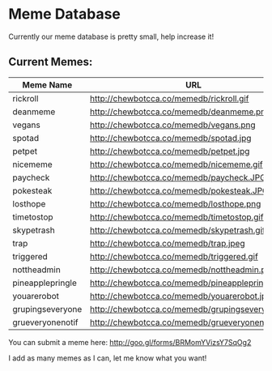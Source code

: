 # Meme Database

Currently our meme database is pretty small, help increase it!

## Current Memes:

| Meme Name        | URL                                                |
| ---------------- | -------------------------------------------------- |
| rickroll         | <http://chewbotcca.co/memedb/rickroll.gif>         |
| deanmeme         | <http://chewbotcca.co/memedb/deanmeme.png>         |
| vegans           | <http://chewbotcca.co/memedb/vegans.png>           |
| spotad           | <http://chewbotcca.co/memedb/spotad.jpg>           |
| petpet           | <http://chewbotcca.co/memedb/petpet.jpg>           |
| nicememe         | <http://chewbotcca.co/memedb/nicememe.gif>         |
| paycheck         | <http://chewbotcca.co/memedb/paycheck.JPG>         |
| pokesteak        | <http://chewbotcca.co/memedb/pokesteak.JPG>        |
| losthope         | <http://chewbotcca.co/memedb/losthope.png>         |
| timetostop       | <http://chewbotcca.co/memedb/timetostop.gif>       |
| skypetrash       | <http://chewbotcca.co/memedb/skypetrash.gif>       |
| trap             | <http://chewbotcca.co/memedb/trap.jpeg>            |
| triggered        | <http://chewbotcca.co/memedb/triggered.gif>        |
| nottheadmin      | <http://chewbotcca.co/memedb/nottheadmin.png>      |
| pineapplepringle | <http://chewbotcca.co/memedb/pineapplepringle.png> |
| youarerobot      | <http://chewbotcca.co/memedb/youarerobot.jpg>      |
| grupingseveryone | <http://chewbotcca.co/memedb/grupingseveryone.png> |
| grueveryonenotif | <http://chewbotcca.co/memedb/grueveryonenotif.png> |

You can submit a meme here: <http://goo.gl/forms/BRMomYVizsY7SqOg2>

I add as many memes as I can, let me know what you want!
